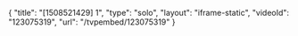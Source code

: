 {
    "title": "[1508521429] 1",
    "type": "solo",
    "layout": "iframe-static",
    "videoId": "123075319",
    "url": "\/tvpembed\/123075319"
}